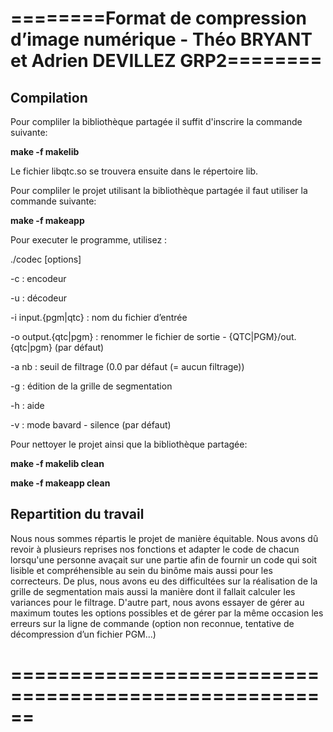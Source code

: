 # ========Format de compression d’image numérique - Théo BRYANT et Adrien DEVILLEZ GRP2========

## Compilation

Pour compliler la bibliothèque partagée il suffit d'inscrire la commande suivante:

**make -f makelib**

Le fichier libqtc.so se trouvera ensuite dans le répertoire lib.

Pour compliler le projet utilisant la bibliothèque partagée il faut utiliser la commande suivante:

**make -f makeapp**

Pour executer le programme, utilisez :

./codec [options]

-c                              : encodeur

-u                              : décodeur

-i input.{pgm|qtc}              : nom du fichier d’entrée

-o output.{qtc|pgm}             : renommer le fichier de sortie - {QTC|PGM}/out.{qtc|pgm} (par défaut)

-a nb                        	: seuil de filtrage (0.0 par défaut (= aucun filtrage))

-g                              : édition de la grille de segmentation

-h                              : aide

-v                              : mode bavard - silence (par défaut)

Pour nettoyer le projet ainsi que la bibliothèque partagée:

**make -f makelib clean**

**make -f makeapp clean**

## Repartition du travail

Nous nous sommes répartis le projet de manière équitable. Nous avons dû revoir à plusieurs reprises nos fonctions et adapter le code de chacun lorsqu'une personne avaçait sur une partie afin de fournir un code qui soit lisible et compréhensible au sein du binôme mais aussi pour les correcteurs. De plus, nous avons eu des difficultées sur la réalisation de la grille de segmentation mais aussi la manière dont il fallait calculer les variances pour le filtrage. D'autre part, nous avons essayer de gérer au maximum toutes les options possibles et de gérer par la même occasion les erreurs sur la ligne de commande (option non reconnue, tentative de décompression d’un fichier PGM...)

# ======================================================
